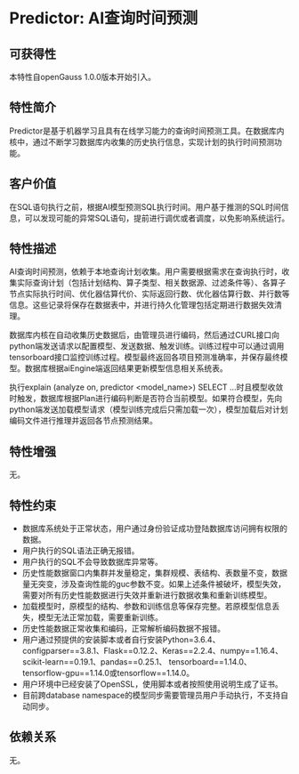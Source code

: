 # Predictor: AI查询时间预测<a name="ZH-CN_TOPIC_0000001091444832"></a>

## 可获得性<a name="section56086982"></a>

本特性自openGauss 1.0.0版本开始引入。

## 特性简介<a name="section35020791"></a>

Predictor是基于机器学习且具有在线学习能力的查询时间预测工具。在数据库内核中，通过不断学习数据库内收集的历史执行信息，实现计划的执行时间预测功能。

## 客户价值<a name="section46751668"></a>

在SQL语句执行之前，根据AI模型预测SQL执行时间。用户基于推测的SQL时间信息，可以发现可能的异常SQL语句，提前进行调优或者调度，以免影响系统运行。

## 特性描述<a name="section18111828"></a>

AI查询时间预测，依赖于本地查询计划收集。用户需要根据需求在查询执行时，收集实际查询计划（包括计划结构、算子类型、相关数据源、过滤条件等）、各算子节点实际执行时间、优化器估算代价、实际返回行数、优化器估算行数、并行数等信息。这些记录将保存在数据表中，并进行持久化管理包括定期进行数据失效清理。

数据库内核在自动收集历史数据后，由管理员进行编码，然后通过CURL接口向python端发送请求以配置模型、发送数据、触发训练。训练过程中可以通过调用tensorboard接口监控训练过程。模型最终返回各项目预测准确率，并保存最终模型。数据库根据aiEngine端返回结果更新模型信息相关系统表。

执行explain \(analyze on, predictor <model\_name\>\) SELECT …时且模型收敛时触发，数据库根据Plan进行编码判断是否符合当前模型。如果符合模型，先向python端发送加载模型请求（模型训练完成后只需加载一次），模型加载后对计划编码文件进行推理并返回各节点预测结果。

## 特性增强<a name="section28788730"></a>

无。

## 特性约束<a name="section06531946143616"></a>

-   数据库系统处于正常状态，用户通过身份验证成功登陆数据库访问拥有权限的数据。
-   用户执行的SQL语法正确无报错。
-   用户执行的SQL不会导致数据库异常等。
-   历史性能数据窗口内集群并发量稳定，集群规模、表结构、表数量不变，数据量无突变，涉及查询性能的guc参数不变。如果上述条件被破坏，模型失效，需要对所有历史性能数据进行失效并重新进行数据收集和重新训练模型。
-   加载模型时，原模型的结构、参数和训练信息等保存完整。若原模型信息丢失，模型无法正常加载，需要重新训练。
-   历史性能数据正常收集和编码，正常解析编码数据不报错。
-   用户通过预提供的安装脚本或者自行安装Python=3.6.4、configparser==3.8.1、Flask==0.12.2、Keras==2.2.4、numpy==1.16.4、scikit-learn==0.19.1、pandas==0.25.1、 tensorboard==1.14.0、tensorflow-gpu==1.14.0或tensorflow==1.14.0。
-   用户环境中已经安装了OpenSSL，使用脚本或者按照使用说明生成了证书。
-   目前跨database namespace的模型同步需要管理员用户手动执行，不支持自动同步。

## 依赖关系<a name="section57771982"></a>

无。

